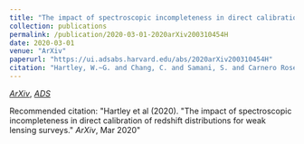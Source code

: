 ```yaml
---
title: "The impact of spectroscopic incompleteness in direct calibration of redshift distributions for weak lensing surveys"
collection: publications
permalink: /publication/2020-03-01-2020arXiv200310454H
date: 2020-03-01
venue: "ArXiv"
paperurl: "https://ui.adsabs.harvard.edu/abs/2020arXiv200310454H"
citation: "Hartley, W.~G. and Chang, C. and Samani, S. and Carnero Rosell, A. and Davis, T.~M. and Hoyle, B. and Gruen, D. and Asorey, J. and Gschwend, J. and Lidman, C. and Kuehn, K. and King, A. and Rau, M.~M. and Wechsler, R.~H. and DeRose, J. and Hinton, S.~R. and Whiteway, L. and Abbott, T.~M.~C. and Aguena, M. and Allam, S. and Annis, J. and Avila, S. and Bernstein, G.~M. and Bertin, E. and Bridle, S.~L. and Brooks, D. and Burke, D.~L. and Carrasco Kind, M. and Carretero, J. and Castander, F.~J. and Cawthon, R. and Costanzi, M. and da Costa, L.~N. and Desai, S. and Diehl, H.~T. and Dietrich, J.~P. and Flaugher, B. and Fosalba, P. and Frieman, J. and Garcia-Bellido, J. and Gaztanaga, E. and Gerdes, D.~W. and Gruendl, R.~A. and Gutierrez, G. and Hollowood, D.~L. and Honscheid, K. and James, D.~J. and Kent, S. and Krause, E. and Kuropatkin, N. and Lahav, O. and Lima, M. and Maia, M.~A.~G. and Marshall, J.~L. and Melchior, P. and Menanteau, F. and Miquel, R. and Ogand o, R.~L.~C. and Palmese, A. and Paz- Chinchon, F. and Plazas, A.~A. and Roodman, A. and Rykoff, E.~S. and Sanchez, E. and Scarpine, V. and Schubnell, M. and Serrano, S. and Sevilla-Noarbe, I. and Smith, M. and Soares-Santos, M. and Suchyta, E. and Tarle, G. and Troxel, M.~A. and Tucker, D.~L. and Varga, T.~N. and Weller, J. and Wilkinson, R.~D.. &quot;The impact of spectroscopic incompleteness in direct calibration of redshift distributions for weak lensing surveys.&quot; <i>ArXiv</i>, Mar 2020"
---
```


[*ArXiv*](https://arxiv.org/abs/2003.10454), [*ADS*](https://ui.adsabs.harvard.edu/abs/2020arXiv200310454H)

Recommended citation: "Hartley et al (2020). &quot;The impact of spectroscopic incompleteness in direct calibration of redshift distributions for weak lensing surveys.&quot; <i>ArXiv</i>, Mar 2020"
